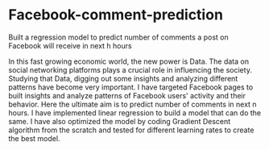 # Facebook-comment-prediction
Built a regression model to predict number of comments a post on Facebook will receive in next h hours

In this fast growing economic world, the new power is Data. The data on social networking platforms plays a crucial role in influencing the society. Studying that Data, digging out some insights and analyzing different patterns have become very important. I have targeted Facebook pages to built insights and analyze patterns of Facebook users' activity and their behavior. Here the ultimate aim is to predict number of comments in next n hours. I have implemented linear regression to build a model that can do the same. I have also optimized the model by coding Gradient Descent algorithm from the scratch and tested for different learning rates to create the best model.
